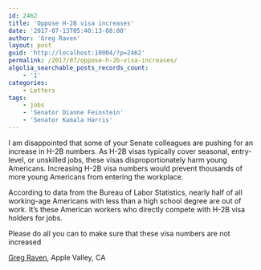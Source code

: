```yaml
---
id: 2462
title: 'Oppose H-2B visa increases'
date: '2017-07-13T05:40:13-08:00'
author: 'Greg Raven'
layout: post
guid: 'http://localhost:10004/?p=2462'
permalink: /2017/07/oppose-h-2b-visa-increases/
algolia_searchable_posts_records_count:
    - '1'
categories:
    - Letters
tags:
    - jobs
    - 'Senator Dianne Feinstein'
    - 'Senator Kamala Harris'
---
```


I am disappointed that some of your Senate colleagues are pushing for an increase in H-2B numbers. As H-2B visas typically cover seasonal, entry-level, or unskilled jobs, these visas disproportionately harm young Americans. Increasing H-2B visa numbers would prevent thousands of more young Americans from entering the workplace.

According to data from the Bureau of Labor Statistics, nearly half of all working-age Americans with less than a high school degree are out of work. It’s these American workers who directly compete with H-2B visa holders for jobs.

Please do all you can to make sure that these visa numbers are not increased

[Greg Raven](https://www.gregraven.org/), Apple Valley, CA